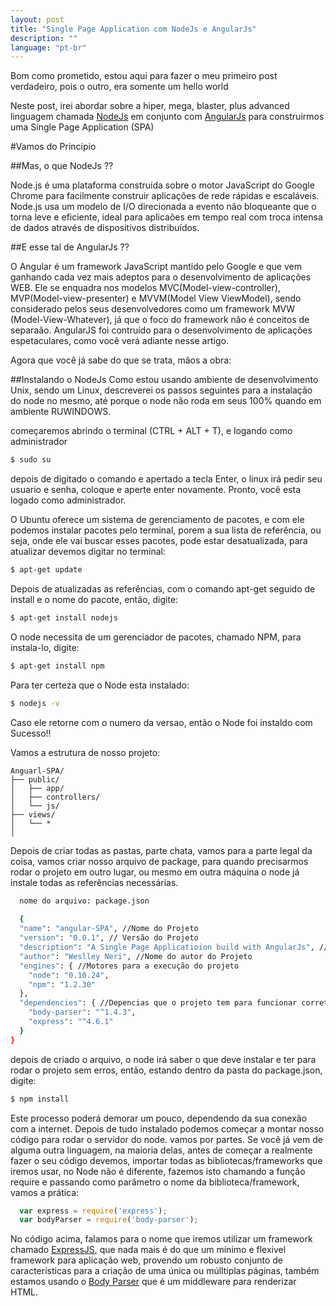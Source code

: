 ```yaml
---
layout: post
title: "Single Page Application com NodeJs e AngularJs"
description: ""
language: "pt-br"
---
```




Bom como prometido, estou aqui para fazer o meu primeiro post verdadeiro, pois o outro, era somente um hello world

Neste post, irei abordar sobre a hiper, mega, blaster, plus advanced linguagem chamada [NodeJs](http://nodejs.org/) em conjunto com [AngularJs](https://angularjs.org/) para construirmos uma Single Page Application (SPA)

<!-- more -->


#Vamos do Principio

##Mas, o que NodeJs ??

Node.js é uma plataforma construída sobre o motor JavaScript do Google Chrome para facilmente construir aplicações de rede rápidas e escaláveis. Node.js usa um modelo de I/O direcionada a evento não bloqueante que o torna leve e eficiente, ideal para aplicaões em tempo real com troca intensa de dados através de dispositivos distribuídos.

##E esse tal de AngularJs ??

O Angular é um framework JavaScript mantido pelo Google e que vem ganhando cada vez mais adeptos para o desenvolvimento de aplicações WEB. Ele se enquadra nos modelos MVC(Model-view-controller), MVP(Model-view-presenter) e MVVM(Model View ViewModel), sendo considerado pelos seus desenvolvedores como um framework MVW (Model-View-Whatever), já que o foco do framework não é conceitos de separaão. AngularJS foi contruído para o desenvolvimento de aplicações espetaculares, como você verá adiante nesse artigo.

Agora que você já sabe do que se trata, mãos a obra:

##Instalando o NodeJs
Como estou usando ambiente de desenvolvimento Unix, sendo um Linux, descreverei os passos seguintes para a instalação do node no mesmo, até porque o node não roda em seus 100% quando em ambiente RUWINDOWS.

começaremos abrindo o terminal (CTRL + ALT + T), e logando como administrador
```bash
$ sudo su
```
depois de digitado o comando e apertado a tecla Enter, o linux irá pedir seu usuario e senha, coloque e aperte enter novamente. Pronto, você esta logado como administrador.

O Ubuntu oferece um sistema de gerenciamento de pacotes, e com ele podemos instalar pacotes pelo terminal, porem a sua lista de referência, ou seja, onde ele vai buscar esses pacotes, pode estar desatualizada, para atualizar devemos digitar no terminal: 
```bash
$ apt-get update
```

Depois de atualizadas as referências, com o comando apt-get seguido de install e o nome do pacote, então, digite:

```bash
$ apt-get install nodejs
```

O node necessita de um gerenciador de pacotes, chamado NPM, para instala-lo, digite:
```bash
$ apt-get install npm
```

Para ter certeza que o Node esta instalado:


```bash
$ nodejs -v
```

Caso ele retorne com o numero da versao, então o Node foi instaldo com Sucesso!!



Vamos a estrutura de nosso projeto:

```
Anguarl-SPA/
├── public/
│   ├── app/
│   ├── controllers/
│   └── js/
├── views/
│   └── *
│
```

Depois de criar todas as pastas, parte chata, vamos para a parte legal da coisa, vamos criar nosso arquivo de package, para quando precisarmos rodar o projeto em outro lugar, ou mesmo em outra máquina o node já instale todas as referências necessárias.

```bash
  nome do arquivo: package.json
  
  {
  "name": "angular-SPA", //Nome do Projeto
  "version": "0.0.1", // Versão do Projeto
  "description": "A Single Page Applicatioion build with AngularJs", // Descrição do Projeto
  "author": "Weslley Neri", //Nome do autor do Projeto
  "engines": { //Motores para a execução do projeto
    "node": "0.10.24",
    "npm": "1.2.30"
  },
  "dependencies": { //Depencias que o projeto tem para funcionar corretamente, como bibliotecas e etc
    "body-parser": "^1.4.3",
    "express": "^4.6.1"
  }
}
```

depois de criado o arquivo, o node irá saber o que deve instalar e ter para rodar o projeto sem erros, então, estando dentro da pasta do package.json, digite:

```bash
$ npm install
```

Este processo poderá demorar um pouco, dependendo da sua conexão com a internet. Depois de tudo instalado podemos começar a montar nosso código para rodar o servidor do node. vamos por partes.
Se você já vem de alguma outra linguagem, na maioria delas, antes de começar a realmente fazer o seu código devemos, importar todas as bibliotecas/frameworks que iremos usar, no Node não é diferente, fazemos isto chamando a função require e passando como parâmetro o nome da biblioteca/framework, vamos a prática:

```javascript
  var express = require('express');
  var bodyParser = require('body-parser');
```

No código acima, falamos para o nome que iremos utilizar um framework chamado [ExpressJS](http://expressjs.com/), que nada mais é do que um mínimo e flexivel framework para aplicação web, provendo um robusto conjunto de caracteristicas para a criação de uma única ou múlltiplas páginas, também estamos usando o [Body Parser](https://github.com/expressjs/body-parser) que é um middleware para renderizar HTML.


